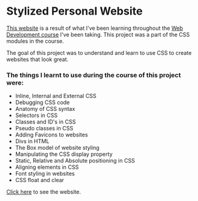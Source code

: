 # Stylized Personal Website

[This website](https://davidjosephind.github.io/Stylized-Personal-Website/) is a result of what I've been learning throughout the [Web Development course](https://www.udemy.com/course/the-complete-web-development-bootcamp/) I've been taking. This project was a part of the CSS modules in the course.

The goal of this project was to understand and learn to use CSS to create websites that look great.

### The things I learnt to use during the course of this project were:

- Inline, Internal and External CSS
- Debugging CSS code
- Anatomy of CSS syntax
- Selectors in CSS
- Classes and ID's in CSS
- Pseudo classes in CSS
- Adding Favicons to websites
- Divs in HTML
- The Box model of website styling
- Manipulating the CSS display property
- Static, Relative and Absolute positioning in CSS
- Aligning elements in CSS
- Font styling in websites
- CSS float and clear

[Click here](https://davidjosephind.github.io/Stylized-Personal-Website/) to see the website.
